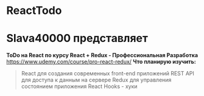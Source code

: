 # ReactTodo
# Slava40000 представляет
**ToDo на React по курсу React + Redux - Профессиональная Разработка**
https://www.udemy.com/course/pro-react-redux/
**Что планирую изучить:**
> React для создания современных front-end приложений
> REST API для доступа к данным на сервере
> Redux для управления состоянием приложения
> React Hooks - хуки
